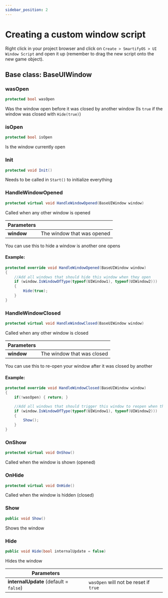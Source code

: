 ```yaml
---
sidebar_position: 2
---
```

# Creating a custom window script
Right click in your project browser and click on `Create > SmartifyOS > UI Window Script` and open it up (remember to drag the new script onto the new game object).

## Base class: BaseUIWindow

### wasOpen
```cs
protected bool wasOpen
```
Was the window open before it was closed by another window (Is `true` if the window was closed with `Hide(true)`)

### isOpen
```cs
protected bool isOpen
```
Is the window currently open

### Init
```cs
protected void Init()
```
Needs to be called in `Start()` to initialize everything

### HandleWindowOpened
```cs
protected virtual void HandleWindowOpened(BaseUIWindow window)
```

Called when any other window is opened

| Parameters |                            |
| ---------- | -------------------------- |
| **window** | The window that was opened |

You can use this to hide a window is another one opens
#### Example:
```cs
protected override void HandleWindowOpened(BaseUIWindow window)
{
    //Add all windows that should hide this window when they open
    if (window.IsWindowOfType(typeof(UIWindow1), typeof(UIWindow2)))
    {
        Hide(true);
    }
}
```

### HandleWindowClosed
```cs
protected virtual void HandleWindowClosed(BaseUIWindow window)
```
Called when any other window is closed

| Parameters |                            |
| ---------- | -------------------------- |
| **window** | The window that was closed |

You can use this to re-open your window after it was closed by another
#### Example:
```cs
protected override void HandleWindowClosed(BaseUIWindow window)
{
    if(!wasOpen) { return; }

    //Add all windows that should trigger this window to reopen when they close
    if (window.IsWindowOfType(typeof(UIWindow1), typeof(UIWindow2)))
    {
        Show();
    }
}
```

### OnShow
```cs
protected virtual void OnShow()
```
Called when the window is shown (opened)

### OnHide
```cs
protected virtual void OnHide()
```
Called when the window is hidden (closed)

### Show
```cs
public void Show()
```
Shows the window

### Hide
```cs
public void Hide(bool internalUpdate = false)
```
Hides the window

| Parameters                             |                                       |
| -------------------------------------- | ------------------------------------- |
| **internalUpdate** (default = `false`) | `wasOpen` will not be reset if `true` |